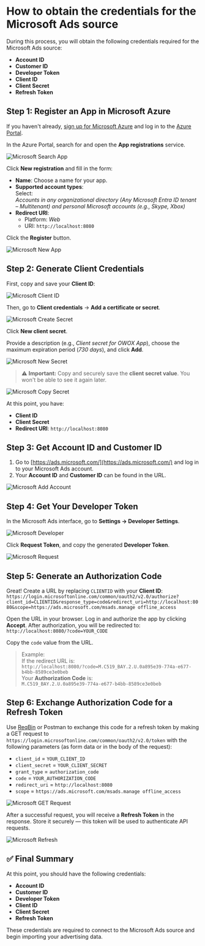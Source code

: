 # How to obtain the credentials for the Microsoft Ads source

During this process, you will obtain the following credentials required for the Microsoft Ads source:

- **Account ID**  
- **Customer ID**  
- **Developer Token**  
- **Client ID**  
- **Client Secret**  
- **Refresh Token**

## Step 1: Register an App in Microsoft Azure

If you haven't already, [sign up for Microsoft Azure](https://azure.microsoft.com/) and log in to the [Azure Portal](https://portal.azure.com/).

In the Azure Portal, search for and open the **App registrations** service.

![Microsoft Search App](res/microsoft_appsearch.png)

Click **New registration** and fill in the form:

- **Name**: Choose a name for your app.  
- **Supported account types**:  
  Select:  
  _Accounts in any organizational directory (Any Microsoft Entra ID tenant – Multitenant) and personal Microsoft accounts (e.g., Skype, Xbox)_
- **Redirect URI**:  
  - Platform: _Web_  
  - URI: `http://localhost:8080`
  
Click the **Register** button.

![Microsoft New App](res/microsoft_newapp.png)

## Step 2: Generate Client Credentials

First, copy and save your **Client ID**:

![Microsoft Client ID](res/microsoft_clientid.png)

Then, go to **Client credentials** -> **Add a certificate or secret**.

![Microsoft Create Secret](res/microsoft_createsecret.png)

Click **New client secret**.

Provide a description (e.g., _Client secret for OWOX App_), choose the maximum expiration period (_730 days_), and click **Add**.

![Microsoft New Secret](res/microsoft_newsecret.png)

> ⚠️ **Important:** Copy and securely save the **client secret value**. You won't be able to see it again later.

![Microsoft Copy Secret](res/microsoft_copysecret.png)

At this point, you have:

- **Client ID**
- **Client Secret**
- **Redirect URI**: `http://localhost:8080`

## Step 3: Get Account ID and Customer ID

1. Go to [https://ads.microsoft.com/](https://ads.microsoft.com/) and log in to your Microsoft Ads account.  
2. Your **Account ID** and **Customer ID** can be found in the URL.

![Microsoft Add Account](res/microsoft_addaccount.png)

## Step 4: Get Your Developer Token

In the Microsoft Ads interface, go to **Settings → Developer Settings**.  

![Microsoft Developer](res/microsoft_developer.png)

Click **Request Token**, and copy the generated **Developer Token**.  

![Microsoft Request](res/microsoft_request.png)

## Step 5: Generate an Authorization Code

Great! Create a URL by replacing `CLIENTID` with your **Client ID**:
`https://login.microsoftonline.com/common/oauth2/v2.0/authorize?client_id=CLIENTID&response_type=code&redirect_uri=http://localhost:8080&scope=https://ads.microsoft.com/msads.manage offline_access`

Open the URL in your browser. Log in and authorize the app by clicking **Accept**. After authorization, you will be redirected to:  
`http://localhost:8080/?code=YOUR_CODE`  

Copy the `code` value from the URL.

> Example:  
> If the redirect URL is:  
> `http://localhost:8080/?code=M.C519_BAY.2.U.0a895e39-774a-e677-b4bb-8589ce3e0beb`  
>Your **Authorization Code** is:  
>`M.C519_BAY.2.U.0a895e39-774a-e677-b4bb-8589ce3e0beb`

## Step 6: Exchange Authorization Code for a Refresh Token

Use [ReqBin](https://reqbin.com/) or Postman to exchange this code for a refresh token by making a GET request to
`https://login.microsoftonline.com/common/oauth2/v2.0/token`
with the following parameters (as form data or in the body of the request):

- `client_id` = `YOUR_CLIENT_ID`  
- `client_secret` = `YOUR_CLIENT_SECRET`  
- `grant_type` = `authorization_code`  
- `code` = `YOUR_AUTHORIZATION_CODE`  
- `redirect_uri` = `http://localhost:8080`  
- `scope` = `https://ads.microsoft.com/msads.manage offline_access`

![Microsoft GET Request](res/microsoft_getrequest.png)

After a successful request, you will receive a **Refresh Token** in the response. Store it securely — this token will be used to authenticate API requests.

![Microsoft Refresh](res/microsoft_refresh.png)

## ✅ Final Summary

At this point, you should have the following credentials:

- **Account ID**  
- **Customer ID**  
- **Developer Token**  
- **Client ID**  
- **Client Secret**  
- **Refresh Token**

These credentials are required to connect to the Microsoft Ads source and begin importing your advertising data.
